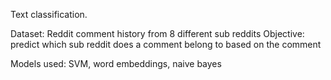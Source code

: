 Text classification.

Dataset: Reddit comment history from 8 different sub reddits
Objective: predict which sub reddit does a comment belong to based on the comment

Models used: SVM, word embeddings, naive bayes

